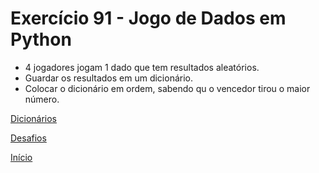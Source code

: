 # Exercício 91 - Jogo de Dados em Python

- 4 jogadores jogam 1 dado que tem resultados aleatórios.
- Guardar os resultados em um dicionário.
- Colocar o dicionário em ordem, sabendo qu o vencedor tirou o maior número.

[Dicionários](https://github.com/NandesLima/python-codigos/tree/master/desafios/09.%20Dicion%C3%A1rios)

[Desafios](https://github.com/NandesLima/python-codigos/tree/master/desafios)

[Início](https://github.com/NandesLima/python-codigos)